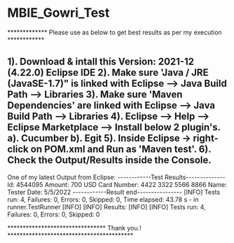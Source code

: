 # MBIE_Gowri_Test

************* Please use as below to get best results as per my execution ************

1). Download & intall this Version: 2021-12 (4.22.0) Eclipse IDE
2). Make sure 'Java / JRE (JavaSE-1.7)" is linked with Eclipse --> Java Build Path --> Libraries
3). Make sure 'Maven Dependencies' are linked with Eclipse --> Java Build Path --> Libraries
4). Eclipse --> Help --> Eclipse Marketplace --> Install below 2 plugin's.
    a). Cucumber
    b). Egit
5). Inside Eclipse -> right-click on POM.xml and Run as 'Maven test'.
6). Check the Output/Results inside the Console.
---------------------------------------------------------------------------------------

One of my latest Output from Eclipse:
------------Test Results--------------
Id: 4544095
Amount: 700 USD
Card Number: 4422 3322 5566 8866
Name: Tester
Date: 5/5/2022
------------Result end----------------
[INFO] Tests run: 4, Failures: 0, Errors: 0, Skipped: 0, Time elapsed: 43.78 s - in runner.TestRunner
[INFO] 
[INFO] Results:
[INFO] 
[INFO] Tests run: 4, Failures: 0, Errors: 0, Skipped: 0

******************************** Thank you.! *****************************************
